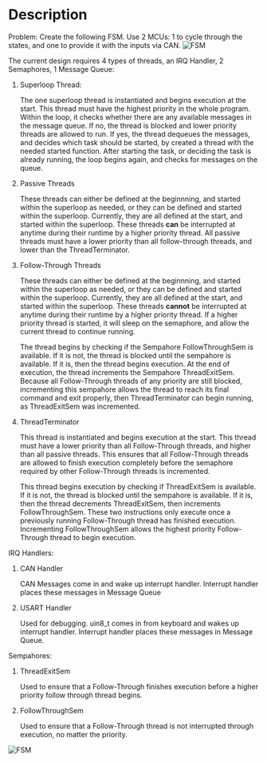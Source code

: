 # Description
Problem: Create the following FSM. Use 2 MCUs: 1 to cycle through the states, and one to provide it with the inputs via CAN.
![FSM](https://github.com/spacesys-finch/CommandDataHandling/blob/main/1_FreeRTOS_FSM/Basic_FSM_Design/Images/FSM.png?raw=true)

The current design requires 4 types of threads, an IRQ Handler, 2 Semaphores, 1 Message Queue:

1. Superloop Thread:
    
    The one superloop thread is instantiated and begins execution at the start. This thread must have the highest priority in the whole program. Within the loop, it checks whether there are any available messages in the message queue. If no, the thread is blocked and lower priority threads are allowed to run. If yes, the thread dequeues the messages, and decides which task should be started, by created a thread with the needed started function. After starting the task, or deciding the task is already running, the loop begins again, and checks for messages on the queue.
    
2. Passive Threads
    
    These threads can either be defined at the beginnning, and started within the superloop as needed, or they can be defined and started within the superloop. Currently, they are all defined at the start, and started within the superloop. These threads **can** be interrupted at anytime during their runtime by a higher priority thread. All passive threads must have a lower priority than all follow-through threads, and lower than the ThreadTerminator.
    
3. Follow-Through Threads
    
    These threads can either be defined at the beginnning, and started within the superloop as needed, or they can be defined and started within the superloop. Currently, they are all defined at the start, and started within the superloop. These threads **cannot** be interrupted at anytime during their runtime by a higher priority thread. If a higher priority thread is started, it will sleep on the semaphore, and allow the current thread to continue running. 
    
    The thread begins by checking if the Sempahore FollowThroughSem is available. If it is not, the thread is blocked until the sempahore is available. If it is, then the thread begins execution. At the end of execution, the thread increments the Sempahore ThreadExitSem. Because all Follow-Through threads of any priority are still blocked, incrementing this sempahore allows the thread to reach its final command and exit properly, then ThreadTerminator can begin running, as ThreadExitSem was incremented.
    
4. ThreadTerminator
    
    This thread is instantiated and begins execution at the start. This thread must have a lower priority than all Follow-Through threads, and higher than all passive threads. This ensures that all Follow-Through threads are allowed to finish execution completely before the semaphore required by other Follow-Through threads is incremented. 
    
    This thread begins execution by checking if ThreadExitSem is available. If it is not, the thread is blocked until the sempahore is available. If it is, then the thread decrements ThreadExitSem, then increments FollowThroughSem. These two instructions only execute once a previously running Follow-Through thread has finished execution. Incrementing FollowThroughSem allows the highest priority Follow-Through thread to begin execution.
    

IRQ Handlers:

1. CAN Handler
    
    CAN Messages come in and wake up interrupt handler. Interrupt handler places these messages in Message Queue
    
2. USART Handler
    
    Used for debugging. uin8_t comes in from keyboard and wakes up interrupt handler. Interrupt handler places these messages in Message Queue.
    

Sempahores:

1. ThreadExitSem
    
    Used to ensure that a Follow-Through finishes execution before a higher priority follow through thread begins.
    
2. FollowThroughSem
    
    Used to ensure that a Follow-Through thread is not interrupted through execution, no matter the priority.


![FSM](https://github.com/spacesys-finch/CommandDataHandling/blob/main/1_FreeRTOS_FSM/Basic_FSM_Design/Images/fsm.drawio.svg?raw=true)